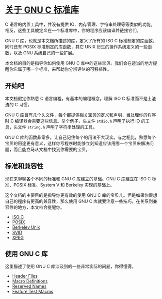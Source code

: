 # [关于 GNU C 标准库](https://www.gnu.org/software/libc/manual/html_node/Introduction.html#Introduction)

C 语言的内置工具中，并没有提供 IO、内存管理、字符串处理等等类似的功能。相反，这些工具被定义在一个标准库中，你的程序应该编译并链接它们。

GNU C 库，也就是本文档所描述的库，定义了所有的 ISO C 标准制定的库函数，同时还有 POSIX 标准制定的库函数，其它 UNIX 衍生的操作系统定义的一些函数，以及 GNU 系统自己的一些扩展。

本文档的目的是指导你如何使用 GNU C 库中的这些宝贝。我们会在适当的地方提醒你它属于哪一个标准，来帮助你分辨评估的可移植性。

## 开始吧

本文档假定你熟悉 C 语言编程，有基本的编程概念，理解 ISO C 标准而不是土渣渣的 C 习惯。

GNU C 库含有几个头文件，每个都提供相关宝贝的定义和声明，当处理你的程序时 C 编译器会需要这些信息。举个例子，头文件 `stdio.h` 声明了执行 IO 的工具，头文件 `string.h` 声明了字符串处理的工具。

GNU C 库的函数非常多，让自己记住每个的用法不大现实。与之相比，熟悉每个宝贝的用途更有意义，这样你写程序时能够立刻知道应该用哪一个宝贝来解决问题，而且能立马从文档中找到你需要的宝贝。

## 标准和兼容性

现在来聊聊各个不同的标准和 GNU C 库建立的基础。GNU C 库建立在 ISO C 标准、POSIX 标准、System V 和 Berkeley 实现的基础上。

这个文档的主要目的是指导你更有效的使用 GNU C 库的宝贝儿。但是如果你很想自己的程序有更高的兼容性，那么使用 GNU C 库就要注意一些技巧。在关系到兼容性的地方，本文档会提醒你。

* [ISO C](https://www.gnu.org/software/libc/manual/html_node/ISO-C.html#ISO-C)
* [POSIX](https://www.gnu.org/software/libc/manual/html_node/POSIX.html#POSIX)
* [Berkeley Unix](https://www.gnu.org/software/libc/manual/html_node/Berkeley-Unix.html#Berkeley-Unix)
* [SVID](https://www.gnu.org/software/libc/manual/html_node/SVID.html#SVID)
* [XPEG](https://www.gnu.org/software/libc/manual/html_node/XPG.html#XPG)

## 使用 GNU C 库

这里描述了使用 GNU C 库涉及到的一些非常实际的问题，你得懂得。

* [Header Files](https://www.gnu.org/software/libc/manual/html_node/Header-Files.html#Header-Files)
* [Macro Definitions](https://www.gnu.org/software/libc/manual/html_node/Macro-Definitions.html#Macro-Definitions)
* [Reserved Names](https://www.gnu.org/software/libc/manual/html_node/Reserved-Names.html#Reserved-Names)
* [Feature Test Macros](https://www.gnu.org/software/libc/manual/html_node/Feature-Test-Macros.html#Feature-Test-Macros)


